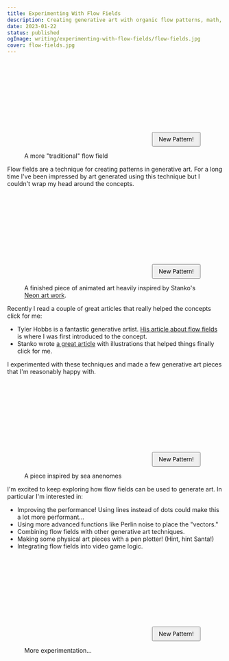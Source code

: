 ```yaml
---
title: Experimenting With Flow Fields
description: Creating generative art with organic flow patterns, math, and code.
date: 2023-01-22
status: published
ogImage: writing/experimenting-with-flow-fields/flow-fields.jpg
cover: flow-fields.jpg
---
```


<style>
  .flow-field {
    display: grid;
    position: relative;
  }

  .flow-field__canvas {
    aspect-ratio: 2;
    width: 100%;
    height: auto;
  }

  .flow-field__refresh {
    position: absolute;
    right: 1em;
    bottom: 1em;
    padding: 0.5em 1em;
    cursor: pointer;
    font-family: inherit;
  }
</style>

<script src="./scripts/animated.js" type="module"></script>
<script src="./scripts/anenome.js" type="module"></script>
<script src="./scripts/traditional.js" type="module"></script>
<script src="./scripts/ebb-and-flow.js" type="module"></script>

<div class="prose__breakout">
  <figure class="figure">
    <div class="figure__content">
      <div class="flow-field flow-field--traditional">
        <canvas class="flow-field__canvas"></canvas>
        <button class="flow-field__refresh">New Pattern!</button>
      </div>
    </div>
    <figcaption class="figure__caption">
      A more "traditional" flow field
    </figcaption>
  </figure>
</div>

Flow fields are a technique for creating patterns in generative art.
For a long time I've been impressed by art generated using this technique
but I couldn't wrap my head around the concepts.

<div class="prose__breakout">
  <figure class="figure">
    <div class="figure__content">
      <div class="flow-field flow-field--animated">
        <canvas class="flow-field__canvas"></canvas>
        <button class="flow-field__refresh">New Pattern!</button>
      </div>
    </div>
    <figcaption class="figure__caption">
      A finished piece of animated art heavily inspired by Stanko's <a href="https://muffinman.io/art/neon/">Neon art work</a>.
    </figcaption>
  </figure>
</div>

Recently I read a couple of great articles that really helped the concepts click for me:

- Tyler Hobbs is a fantastic generative artist. [His article about flow fields](https://tylerxhobbs.com/essays/2020/flow-fields) is where I was first introduced to the concept.
- Stanko wrote [a great article](https://muffinman.io/blog/neon-generative-art-piece-made-using-2d-vector-field/)
  with illustrations that helped things finally click for me.

I experimented with these techniques and made a few generative art pieces that I'm reasonably happy with.

<div class="prose__breakout">
  <figure class="figure">
    <div class="figure__content">
      <div class="flow-field flow-field--anenome">
        <canvas class="flow-field__canvas"></canvas>
        <button class="flow-field__refresh">New Pattern!</button>
      </div>
    </div>
    <figcaption class="figure__caption">
      A piece inspired by sea anenomes
    </figcaption>
  </figure>
</div>

I'm excited to keep exploring how flow fields can be used to generate art. In particular I'm interested in:

- Improving the performance! Using lines instead of dots could make this a lot more performant...
- Using more advanced functions like Perlin noise to place the "vectors."
- Combining flow fields with other generative art techniques.
- Making some physical art pieces with a pen plotter! (Hint, hint Santa!)
- Integrating flow fields into video game logic.

<div class="prose__breakout">
  <figure class="figure">
    <div class="figure__content">
      <div class="flow-field flow-field--ebb-and-flow">
        <canvas class="flow-field__canvas"></canvas>
        <button class="flow-field__refresh">New Pattern!</button>
      </div>
    </div>
    <figcaption class="figure__caption">
      More experimentation...
    </figcaption>
  </figure>
</div>
